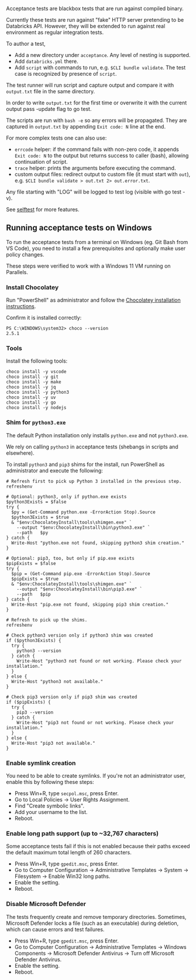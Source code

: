 Acceptance tests are blackbox tests that are run against compiled binary.

Currently these tests are run against "fake" HTTP server pretending to be Databricks API. However, they will be extended to run against real environment as regular integration tests.

To author a test,
 - Add a new directory under `acceptance`. Any level of nesting is supported.
 - Add `databricks.yml` there.
 - Add `script` with commands to run, e.g. `$CLI bundle validate`. The test case is recognized by presence of `script`.

The test runner will run script and capture output and compare it with `output.txt` file in the same directory.

In order to write `output.txt` for the first time or overwrite it with the current output pass -update flag to go test.

The scripts are run with `bash -e` so any errors will be propagated. They are captured in `output.txt` by appending `Exit code: N` line at the end.

For more complex tests one can also use:
- `errcode` helper: if the command fails with non-zero code, it appends `Exit code: N` to the output but returns success to caller (bash), allowing continuation of script.
- `trace` helper: prints the arguments before executing the command.
- custom output files: redirect output to custom file (it must start with `out`), e.g. `$CLI bundle validate > out.txt 2> out.error.txt`.

Any file starting with "LOG" will be logged to test log (visible with go test -v).

See [selftest](./selftest) for more features.

## Running acceptance tests on Windows

To run the acceptance tests from a terminal on Windows (eg. Git Bash from VS Code),
you need to install a few prerequisites and optionally make user policy changes.

These steps were verified to work with a Windows 11 VM running on Parallels.

### Install Chocolatey

Run "PowerShell" as administrator and follow the [Chocolatey installation instructions][choco].

[choco]: https://chocolatey.org/install#individual

Confirm it is installed correctly:
```pwsh
PS C:\WINDOWS\system32> choco --version
2.5.1
```

### Tools

Install the following tools:
```pwsh
choco install -y vscode
choco install -y git
choco install -y make
choco install -y jq
choco install -y python3
choco install -y uv
choco install -y go
choco install -y nodejs
```

### Shim for `python3.exe`

The default Python installation only installs `python.exe` and not `python3.exe`.

We rely on calling `python3` in acceptance tests (shebangs in scripts and elsewhere).

To install `python3` and `pip3` shims for the install, run PowerShell as administrator and execute the following:
```pwsh
# Refresh first to pick up Python 3 installed in the previous step.
refreshenv

# Optional: python3, only if python.exe exists
$python3Exists = $false
try {
  $py = (Get-Command python.exe -ErrorAction Stop).Source
  $python3Exists = $true
  & "$env:ChocolateyInstall\tools\shimgen.exe" `
    --output "$env:ChocolateyInstall\bin\python3.exe" `
    --path   $py
} catch {
  Write-Host "python.exe not found, skipping python3 shim creation."
}

# Optional: pip3, too, but only if pip.exe exists
$pipExists = $false
try {
  $pip = (Get-Command pip.exe -ErrorAction Stop).Source
  $pipExists = $true
  & "$env:ChocolateyInstall\tools\shimgen.exe" `
    --output "$env:ChocolateyInstall\bin\pip3.exe" `
    --path   $pip
} catch {
  Write-Host "pip.exe not found, skipping pip3 shim creation."
}

# Refresh to pick up the shims.
refreshenv

# Check python3 version only if python3 shim was created
if ($python3Exists) {
  try {
    python3 --version
  } catch {
    Write-Host "python3 not found or not working. Please check your installation."
  }
} else {
  Write-Host "python3 not available."
}

# Check pip3 version only if pip3 shim was created
if ($pipExists) {
  try {
    pip3 --version
  } catch {
    Write-Host "pip3 not found or not working. Please check your installation."
  }
} else {
  Write-Host "pip3 not available."
}
```

### Enable symlink creation

You need to be able to create symlinks.
If you're not an administrator user, enable this by following these steps:

* Press Win+R, type `secpol.msc`, press Enter.
* Go to Local Policies → User Rights Assignment.
* Find "Create symbolic links".
* Add your username to the list.
* Reboot.

### Enable long path support (up to ~32,767 characters)

Some acceptance tests fail if this is not enabled because their paths
exceed the default maximum total length of 260 characters.

* Press Win+R, type `gpedit.msc`, press Enter.
* Go to Computer Configuration → Administrative Templates → System → Filesystem → Enable Win32 long paths.
* Enable the setting.
* Reboot.

### Disable Microsoft Defender

The tests frequently create and remove temporary directories.
Sometimes, Microsoft Defender locks a file (such as an executable) during deletion,
which can cause errors and test failures.

* Press Win+R, type `gpedit.msc`, press Enter.
* Go to Computer Configuration → Administrative Templates → Windows Components → Microsoft Defender Antivirus → Turn off Microsoft Defender Antivirus.
* Enable the setting.
* Reboot.
